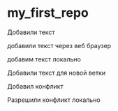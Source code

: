 ﻿# my_first_repo

Добавили текст

добавили текст через  веб браузер

добавим текст локально

Добавили текст для новой ветки

Добавил конфликт

Разрешили конфликт локально